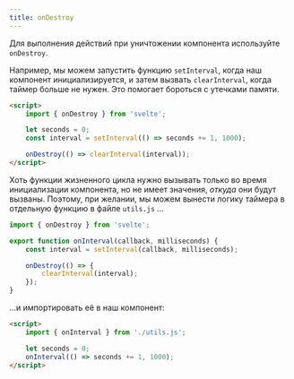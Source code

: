 ```yaml
---
title: onDestroy
---
```


Для выполнения действий при уничтожении компонента используйте `onDestroy`.

Например, мы можем запустить функцию `setInterval`, когда наш компонент инициализируется, и затем вызвать `clearInterval`, когда таймер больше не нужен. Это помогает бороться с утечками памяти.

```html
<script>
	import { onDestroy } from 'svelte';

	let seconds = 0;
	const interval = setInterval(() => seconds += 1, 1000);

	onDestroy(() => clearInterval(interval));
</script>
```

Хоть функции жизненного цикла нужно вызывать только во время инициализации компонента, но не имеет значения, *откуда* они будут вызваны. Поэтому, при желании, мы можем вынести логику таймера в отдельную функцию в файле `utils.js` ...

```js
import { onDestroy } from 'svelte';

export function onInterval(callback, milliseconds) {
	const interval = setInterval(callback, milliseconds);

	onDestroy(() => {
		clearInterval(interval);
	});
}
```

...и импортировать её в наш компонент:

```html
<script>
	import { onInterval } from './utils.js';

	let seconds = 0;
	onInterval(() => seconds += 1, 1000);
</script>
```
